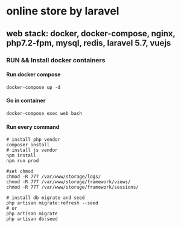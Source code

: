 # online store by laravel

## web stack: docker, docker-compose, nginx, php7.2-fpm, mysql, redis, laravel 5.7, vuejs

### RUN && Install docker containers 

#### Run docker compose

`docker-compose up -d`

#### Go in container

`docker-compose exec web bash`

#### Run every command
```
# install php vendor
composer install
# install js vendor 
npm install
npm run prod

#set chmod 
chmod -R 777 /var/www/storage/logs/
chmod -R 777 /var/www/storage/framework/views/
chmod -R 777 /var/www/storage/framework/sessions/

# install db migrate and seed
php artisan migrate:refresh --seed
# or 
php artisan migrate 
php artisan db:seed
```


